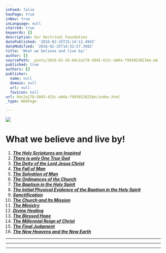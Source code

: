 ```yaml
---
inFeed: false
hasPage: true
inNav: true
inLanguage: null
starred: true
keywords: []
description: Our Doctrinal Foundation
datePublished: '2016-02-25T15:14:12.494Z'
dateModified: '2016-02-25T14:32:57.398Z'
title: 'What we believe and live by!'
author: []
sourcePath: _posts/2016-01-26-64c2a178-5845-415c-a0da-f993023821be.md
published: true
authors: []
publisher:
  name: null
  domain: null
  url: null
  favicon: null
url: 64c2a178-5845-415c-a0da-f993023821be/index.html
_type: WebPage

---
```

![](https://the-grid-user-content.s3-us-west-2.amazonaws.com/9c487f44-5512-4d0e-8139-87726354c83f.jpg)

# What we believe and live by!

1. _**[The Holy Scriptures are Inspired][0]**_
2. _**[There is only One True God][1]**_
3. _**[The Deity of the Lord Jesus Christ][2]**_
4. _**[The Fall of Man][3]**_
5. _**[The Salvation of Man][4]**_
6. _**[The Ordinances of the Church][5]**_
7. _**[The Baptism in the Holy Spirit][6]**_
8. _**[The Initial Physical Evidence of the Baptism in the Holy Spirit][7]**_
9. _**[Sanctification][8]**_
10. _**[The Church and Its Mission][9]**_
11. _**[The Ministry][10]**_
12. _**[Divine Healing][11]**_
13. _**[The Blessed Hope][12]**_
14. _**[The Millennial Reign of Christ][13]**_
15. _**[The Final Judgment][14]**_
16. _**[The New Heavens and the New Earth][15]**_

****

****

****

[0]: http://www.ag.org/top/Beliefs/Statement_of_Fundamental_Truths/sft_full.cfm#1
[1]: http://www.ag.org/top/Beliefs/Statement_of_Fundamental_Truths/sft_full.cfm#2
[2]: http://www.ag.org/top/Beliefs/Statement_of_Fundamental_Truths/sft_full.cfm#3
[3]: http://www.ag.org/top/Beliefs/Statement_of_Fundamental_Truths/sft_full.cfm#4
[4]: http://www.ag.org/top/Beliefs/Statement_of_Fundamental_Truths/sft_full.cfm#5
[5]: http://www.ag.org/top/Beliefs/Statement_of_Fundamental_Truths/sft_full.cfm#6
[6]: http://www.ag.org/top/Beliefs/Statement_of_Fundamental_Truths/sft_full.cfm#7
[7]: http://www.ag.org/top/Beliefs/Statement_of_Fundamental_Truths/sft_full.cfm#8
[8]: http://www.ag.org/top/Beliefs/Statement_of_Fundamental_Truths/sft_full.cfm#9
[9]: http://www.ag.org/top/Beliefs/Statement_of_Fundamental_Truths/sft_full.cfm#10
[10]: http://www.ag.org/top/Beliefs/Statement_of_Fundamental_Truths/sft_full.cfm#11
[11]: http://www.ag.org/top/Beliefs/Statement_of_Fundamental_Truths/sft_full.cfm#12
[12]: http://www.ag.org/top/Beliefs/Statement_of_Fundamental_Truths/sft_full.cfm#13
[13]: http://www.ag.org/top/Beliefs/Statement_of_Fundamental_Truths/sft_full.cfm#14
[14]: http://www.ag.org/top/Beliefs/Statement_of_Fundamental_Truths/sft_full.cfm#15
[15]: http://www.ag.org/top/Beliefs/Statement_of_Fundamental_Truths/sft_full.cfm#16
